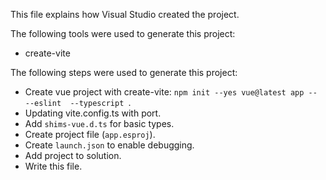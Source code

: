 This file explains how Visual Studio created the project.

The following tools were used to generate this project:
- create-vite

The following steps were used to generate this project:
- Create vue project with create-vite: `npm init --yes vue@latest app -- --eslint  --typescript `.
- Updating vite.config.ts with port.
- Add `shims-vue.d.ts` for basic types.
- Create project file (`app.esproj`).
- Create `launch.json` to enable debugging.
- Add project to solution.
- Write this file.
